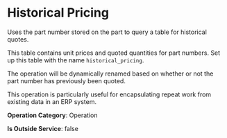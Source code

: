 # Historical Pricing
Uses the part number stored on the part to query a table for historical quotes.

This table contains unit prices and quoted quantities for part numbers. Set up this table with the name `historical_pricing`.

The operation will be dynamically renamed based on whether or not the part number has previously been quoted.

This operation is particularly useful for encapsulating repeat work from existing data in an ERP system.

**Operation Category**: Operation

**Is Outside Service**: false
